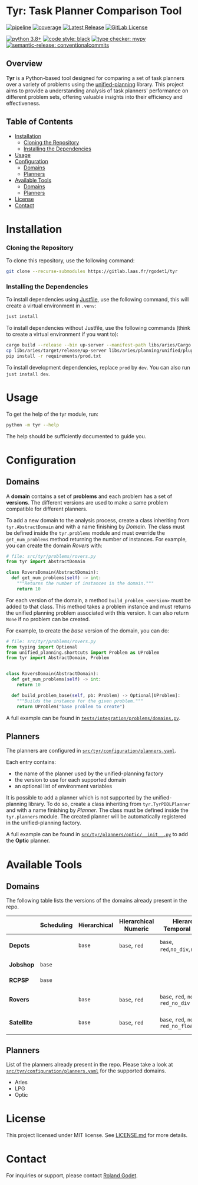 # Tyr: Task Planner Comparison Tool

[![pipeline](https://gitlab.laas.fr/rgodet1/tyr/badges/master/pipeline.svg)](https://gitlab.laas.fr/rgodet1/tyr/-/pipelines)
[![coverage](https://gitlab.laas.fr/rgodet1/tyr/badges/master/coverage.svg)](https://gitlab.laas.fr/rgodet1/tyr/-/graphs/master/charts)
[![Latest Release](https://gitlab.laas.fr/rgodet1/tyr/-/badges/release.svg)](https://gitlab.laas.fr/rgodet1/tyr/-/releases)
[![GitLab License](https://img.shields.io/gitlab/license/rgodet1%2Ftyr?gitlab_url=https%3A%2F%2Fgitlab.laas.fr%2F&label=License)](https://gitlab.laas.fr/rgodet1/tyr/-/blob/master/LICENSE.md)


[![python 3.8+](https://img.shields.io/badge/python-3.8+-blue.svg?logo=python)](https://www.python.org/)
[![code style: black](https://img.shields.io/badge/code%20style-black-000000.svg)](https://github.com/psf/black)
[![type checker: mypy](https://img.shields.io/badge/%20type_checker-mypy-%231674b1)](https://github.com/python/mypy)
[![semantic-release: conventionalcommits](https://img.shields.io/badge/semantic--release-conventionalcommits-e10079?logo=semantic-release)](https://github.com/semantic-release/semantic-release)


## Overview

**Tyr** is a Python-based tool designed for comparing a set of task planners over a variety of problems using the [unified-planning](https://unified-planning.readthedocs.io) library.
This project aims to provide a understanding analysis of task planners' performance on different problem sets, offering valuable insights into their efficiency and effectiveness.

## Table of Contents

- [Installation](#installation)
    - [Cloning the Repository](#cloning-the-repository)
    - [Installing the Dependencies](#installing-the-dependencies)
- [Usage](#usage)
- [Configuration](#configuration)
  - [Domains](#domains)
  - [Planners](#planners)
- [Available Tools](#available-tools)
  - [Domains](#domains-1)
  - [Planners](#planners-1)
- [License](#license)
- [Contact](#contact)

# Installation

### Cloning the Repository

To clone this repository, use the following command:

```bash
git clone --recurse-submodules https://gitlab.laas.fr/rgodet1/tyr
```

### Installing the Dependencies

To install dependencies using [Justfile](https://github.com/casey/just), use the following command, this will create a virtual environment in `.venv`:

```bash
just install
```

To install dependencies without Justfile, use the following commands (think to create a virtual environment if you want to):

```bash
cargo build --release --bin up-server --manifest-path libs/aries/Cargo.toml
cp libs/aries/target/release/up-server libs/aries/planning/unified/plugin/up_aries/bin/up-aries_linux_amd64
pip install -r requirements/prod.txt
```

To install development dependencies, replace `prod` by `dev`.
You can also run `just install dev`.

# Usage

To get the help of the tyr module, run:

```bash
python -m tyr --help
```

The help should be sufficiently documented to guide you.

# Configuration

## Domains

A **domain** contains a set of **problems** and each problem has a set of **versions**.
The different versions are used to make a same problem compatible for different planners.

To add a new domain to the analysis process, create a class inheriting from `tyr.AbstractDomain` and with a name finishing by *Domain*.
The class must be defined inside the `tyr.problems` module and must override the `get_num_problems` method returning the number of instances.
For example, you can create the domain *Rovers* with:

```python
# file: src/tyr/problems/rovers.py
from tyr import AbstractDomain

class RoversDomain(AbstractDomain):
  def get_num_problems(self) -> int:
    """Returns the number of instances in the domain."""
    return 10
```

For each version of the domain, a method `build_problem_<version>` must be added to that class.
This method takes a problem instance and must returns the unified planning problem associated with this version.
It can also return `None` if no problem can be created.

For example, to create the *base* version of the domain, you can do:

```python
# file: src/tyr/problems/rovers.py
from typing import Optional
from unified_planning.shortcuts import Problem as UProblem
from tyr import AbstractDomain, Problem


class RoversDomain(AbstractDomain):
  def get_num_problems(self) -> int:
    return 10

  def build_problem_base(self, pb: Problem) -> Optional[UProblem]:
    """Builds the instance for the given problem."""
    return UProblem("base problem to create")
```

A full example can be found in [`tests/integration/problems/domains.py`](https://gitlab.laas.fr/rgodet1/tyr/-/blob/master/tests/integration/problems/domains.py).

## Planners

The planners are configured in [`src/tyr/configuration/planners.yaml`](https://gitlab.laas.fr/rgodet1/tyr/-/blob/master/src/tyr/configuration/planners.yaml).

Each entry contains:

- the name of the planner used by the unified-planning factory
- the version to use for each supported domain
- an optional list of environment variables

It is possible to add a planner which is not supported by the unified-planning library.
To do so, create a class inheriting from `tyr.TyrPDDLPlanner` and with a name finishing by *Planner*.
The class must be defined inside the `tyr.planners` module.
The created planner will be automatically registered in the unified-planning factory.

A full example can be found in [`src/tyr/planners/optic/__init__.py`](https://gitlab.laas.fr/rgodet1/tyr/-/blob/master/src/tyr/planners/optic/__init__.py) to add the **Optic** planner.

# Available Tools

## Domains

The following table lists the versions of the domains already present in the repo.

|               | Scheduling | Hierarchical | Hierarchical Numeric | Hierarchical Temporal Numeric             | Numeric      | Temporal Numeric                          |
| ------------- | ---------- | ------------ | -------------------- | ----------------------------------------- | ------------ | ----------------------------------------- |
| **Depots**    |            | `base`       | `base`, `red`        | `base`, `red`,`no_div`,`red_no_div`       | `base`,`red` | `base`, `red`, `no_div`, `red_no_div`     |
| **Jobshop**   | `base`     |              |                      |                                           |              | `base`, `no_neg_cond`                     |
| **RCPSP**     | `base`     |              |                      |                                           |              | `base`, `no_neg_cond`                     |
| **Rovers**    |            | `base`       | `base`, `red`        | `base`, `red`, `no_div`, `red_no_div`     | `base`,`red` | `base`, `red`, `no_div`, `red_no_div`     |
| **Satellite** |            | `base`       | `base`, `red`        | `base`, `red`, `no_float`, `red_no_float` | `base`,`red` | `base`, `red`, `no_float`, `red_no_float` |

## Planners

List of the planners already present in the repo.
Please take a look at [`src/tyr/configuration/planners.yaml`](https://gitlab.laas.fr/rgodet1/tyr/-/blob/master/src/tyr/configuration/planners.yaml) for the supported domains.

- Aries
- LPG
- Optic

# License

This project licensed under MIT license.
See [LICENSE.md](https://gitlab.laas.fr/rgodet1/tyr/-/blob/master/LICENSE.md) for more details.

# Contact

For inquiries or support, please contact [Roland Godet](mailto:rgodet@raida.fr).
